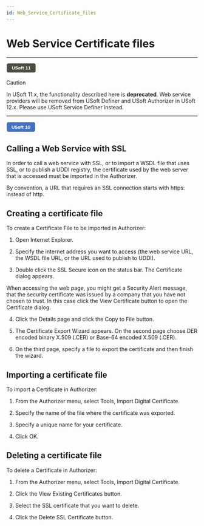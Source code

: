 ```yaml
---
id: Web_Service_Certificate_files
---
```


# Web Service Certificate files

----

![](./assets/ce23356b-05b0-4dc7-839e-3bc29b317664.png)



> [!CAUTION]
> In USoft 11.x, the functionality described here is **deprecated**.
Web service providers will be removed from USoft Definer and USoft Authorizer in USoft 12.x. Please use USoft Service Definer instead.

----

![](./assets/8da989b4-0598-470f-ab26-cc0a3ca4ea6a.png)



## Calling a Web Service with SSL

In order to call a web service with SSL, or to import a WSDL file that uses SSL, or to publish a UDDI registry, the certificate used by the web server that is accessed must be imported in the Authorizer.

By convention, a URL that requires an SSL connection starts with https: instead of http.

## Creating a certificate file

To create a Certificate File to be imported in Authorizer:

1. Open Internet Explorer.

2. Specify the internet address you want to access (the web service URL, the WSDL file URL, or the URL used to publish to UDDI).

3. Double click the SSL Secure icon on the status bar. The Certificate dialog appears.

When accessing the web page, you might get a Security Alert message, that the security certificate was issued by a company that you have not chosen to trust. In this case click the View Certificate button to open the Certificate dialog.

4. Click the Details page and click the Copy to File button.

5. The Certificate Export Wizard appears. On the second page choose DER encoded binary X.509 (.CER) or Base-64 encoded X.509 (.CER).

6. On the third page, specify a file to export the certificate and then finish the wizard.

## Importing a certificate file

To import a Certificate in Authorizer:

1. From the Authorizer menu, select Tools, Import Digital Certificate.

2. Specify the name of the file where the certificate was exported.

3. Specify a unique name for your certificate.

4. Click OK.

## Deleting a certificate file

To delete a Certificate in Authorizer:

1. From the Authorizer menu, select Tools, Import Digital Certificate.

2. Click the View Existing Certificates button.

3. Select the SSL certificate that you want to delete.

4. Click the Delete SSL Certificate button.